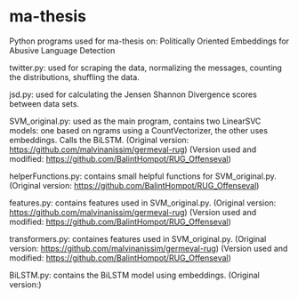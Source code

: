 # ma-thesis

Python programs used for ma-thesis on: Politically Oriented Embeddings for Abusive Language Detection

twitter.py: used for scraping the data, normalizing the messages, counting the distributions, shuffling the data.

jsd.py: used for calculating the Jensen Shannon Divergence scores between data sets.

SVM_original.py: used as the main program, contains two LinearSVC models: one based on ngrams using a CountVectorizer, the other uses embeddings. Calls the BiLSTM. (Original version: https://github.com/malvinanissim/germeval-rug) (Version used and modified: https://github.com/BalintHompot/RUG_Offenseval)

helperFunctions.py: contains small helpful functions for SVM_original.py. (Original version: https://github.com/BalintHompot/RUG_Offenseval)

features.py: contains features used in SVM_original.py. (Original version: https://github.com/malvinanissim/germeval-rug) (Version used and modified: https://github.com/BalintHompot/RUG_Offenseval)

transformers.py: containes features used in SVM_original.py. (Original version: https://github.com/malvinanissim/germeval-rug)  (Version used and modified: https://github.com/BalintHompot/RUG_Offenseval)

BiLSTM.py: contains the BiLSTM model using embeddings. (Original version:)
